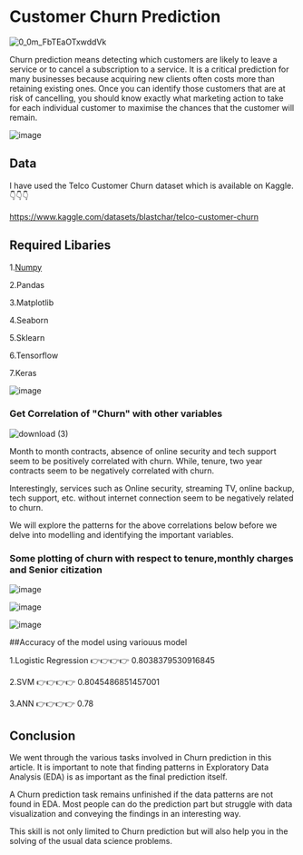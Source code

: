 
# Customer Churn Prediction

![0_0m_FbTEaOTxwddVk](https://user-images.githubusercontent.com/100334542/178119768-46e0460f-d10e-4a0a-bedc-b28a6a5afcb7.gif)


Churn prediction means detecting which customers are likely to leave a service or to cancel a subscription to a service. It is a critical prediction for many businesses because acquiring new clients often costs more than retaining existing ones. Once you can identify those customers that are at risk of cancelling, you should know exactly what marketing action to take for each individual customer to maximise the chances that the customer will remain.

![image](https://user-images.githubusercontent.com/100334542/176241355-838a431d-9d2d-4225-bafc-03fca93d70d0.png)
## Data 

I have used the Telco Customer Churn dataset which is available on Kaggle.
👇👇👇

https://www.kaggle.com/datasets/blastchar/telco-customer-churn



## Required Libaries

1.[Numpy](https://github.com/numpy/numpy)

2.Pandas

3.Matplotlib

4.Seaborn

5.Sklearn

6.Tensorflow

7.Keras

![image](https://user-images.githubusercontent.com/100334542/178461214-dbaf8945-dfb9-4951-811f-929d1c030f2e.png)


### Get Correlation of "Churn" with other variables
![download (3)](https://user-images.githubusercontent.com/100334542/176256931-0b13c3db-9ec9-4701-99ec-87fb995a971f.png)

Month to month contracts, absence of online security and tech support seem to be positively correlated with churn. While, tenure, two year contracts seem to be negatively correlated with churn.

Interestingly, services such as Online security, streaming TV, online backup, tech support, etc. without internet connection seem to be negatively related to churn.

We will explore the patterns for the above correlations below before we delve into modelling and identifying the important variables.

### Some plotting of churn with respect to tenure,monthly charges and Senior citization

![image](https://user-images.githubusercontent.com/100334542/176259502-4bcf9069-6d23-40d8-9c12-5e1c35eba03a.png)


![image](https://user-images.githubusercontent.com/100334542/176259561-1ba497de-a6ed-4b0b-9f35-d9faea1822c9.png)


![image](https://user-images.githubusercontent.com/100334542/176259605-655a043c-1e32-45aa-942a-8dc5f7d885b3.png)

##Accuracy of the model using variouus model

1.Logistic Regression 👉👉👉👉  0.8038379530916845

2.SVM 👉👉👉👉 0.8045486851457001

3.ANN 👉👉👉👉 0.78

## Conclusion

We went through the various tasks involved in Churn prediction in this article. It is important to note that finding patterns in Exploratory Data Analysis (EDA) is as important as the final prediction itself.

A Churn prediction task remains unfinished if the data patterns are not found in EDA. Most people can do the prediction part but struggle with data visualization and conveying the findings in an interesting way.

This skill is not only limited to Churn prediction but will also help you in the solving of the usual data science problems.

